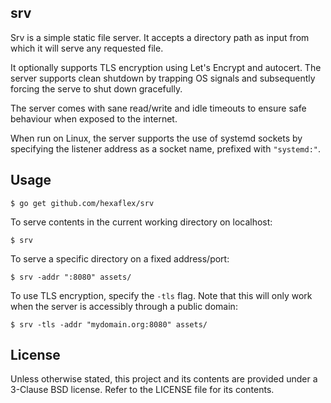 ## srv

Srv is a simple static file server. It accepts a directory path as input
from which it will serve any requested file.

It optionally supports TLS encryption using Let's Encrypt and autocert.
The server supports clean shutdown by trapping OS signals and subsequently
forcing the serve to shut down gracefully.

The server comes with sane read/write and idle timeouts to ensure safe
behaviour when exposed to the internet.

When run on Linux, the server supports the use of systemd sockets by specifying
the listener address as a socket name, prefixed with `"systemd:"`.


## Usage

    $ go get github.com/hexaflex/srv


To serve contents in the current working directory on localhost:

    $ srv

To serve a specific directory on a fixed address/port:

    $ srv -addr ":8080" assets/

To use TLS encryption, specify the `-tls` flag. Note that this will only work
when the server is accessibly through a public domain:

    $ srv -tls -addr "mydomain.org:8080" assets/


## License

Unless otherwise stated, this project and its contents are provided under a 3-Clause BSD license.
Refer to the LICENSE file for its contents.